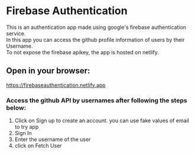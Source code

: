# Firebase Authentication
 
 This is an authentication app made using google's firebase authentication service. <br/>
 In this app you can access the github profile information of users by their Username. <br/>
 To not expose the firebase apikey, the app is hosted on netlify.
 
 ## Open in your browser:
 https://firebaseauthentication.netlify.app

### Access the github API by usernames after following the steps below:
  1. Click on Sign up to create an account. you can use fake values of email to try app
  2. Sign In
  3. Enter the username of the user
  4. click on Fetch User
